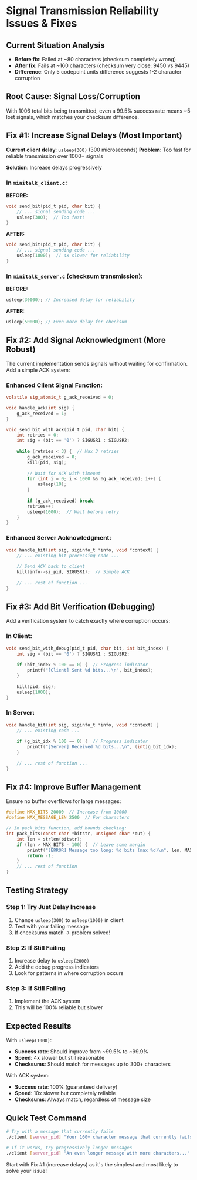 # Signal Transmission Reliability Issues & Fixes

## Current Situation Analysis

- **Before fix**: Failed at ~80 characters (checksum completely wrong)
- **After fix**: Fails at ~160 characters (checksum very close: 9450 vs 9445)
- **Difference**: Only 5 codepoint units difference suggests 1-2 character corruption

## Root Cause: Signal Loss/Corruption

With 1006 total bits being transmitted, even a 99.5% success rate means ~5 lost signals, which matches your checksum difference.

## Fix #1: Increase Signal Delays (Most Important)

**Current client delay**: `usleep(300)` (300 microseconds) **Problem**: Too fast for reliable transmission over 1000+ signals

**Solution**: Increase delays progressively

### In `minitalk_client.c`:

**BEFORE:**

```c
void send_bit(pid_t pid, char bit) {
    // ... signal sending code ...
    usleep(300);  // Too fast!
}
```

**AFTER:**

```c
void send_bit(pid_t pid, char bit) {
    // ... signal sending code ...
    usleep(1000);  // 4x slower for reliability
}
```

### In `minitalk_server.c` (checksum transmission):

**BEFORE:**

```c
usleep(30000); // Increased delay for reliability
```

**AFTER:**

```c
usleep(50000); // Even more delay for checksum
```

## Fix #2: Add Signal Acknowledgment (More Robust)

The current implementation sends signals without waiting for confirmation. Add a simple ACK system:

### Enhanced Client Signal Function:

```c
volatile sig_atomic_t g_ack_received = 0;

void handle_ack(int sig) {
    g_ack_received = 1;
}

void send_bit_with_ack(pid_t pid, char bit) {
    int retries = 0;
    int sig = (bit == '0') ? SIGUSR1 : SIGUSR2;
    
    while (retries < 3) {  // Max 3 retries
        g_ack_received = 0;
        kill(pid, sig);
        
        // Wait for ACK with timeout
        for (int i = 0; i < 1000 && !g_ack_received; i++) {
            usleep(10);
        }
        
        if (g_ack_received) break;
        retries++;
        usleep(1000);  // Wait before retry
    }
}
```

### Enhanced Server Acknowledgment:

```c
void handle_bit(int sig, siginfo_t *info, void *context) {
    // ... existing bit processing code ...
    
    // Send ACK back to client
    kill(info->si_pid, SIGUSR1);  // Simple ACK
    
    // ... rest of function ...
}
```

## Fix #3: Add Bit Verification (Debugging)

Add a verification system to catch exactly where corruption occurs:

### In Client:

```c
void send_bit_with_debug(pid_t pid, char bit, int bit_index) {
    int sig = (bit == '0') ? SIGUSR1 : SIGUSR2;
    
    if (bit_index % 100 == 0) {  // Progress indicator
        printf("[Client] Sent %d bits...\n", bit_index);
    }
    
    kill(pid, sig);
    usleep(1000);
}
```

### In Server:

```c
void handle_bit(int sig, siginfo_t *info, void *context) {
    // ... existing code ...
    
    if (g_bit_idx % 100 == 0) {  // Progress indicator
        printf("[Server] Received %d bits...\n", (int)g_bit_idx);
    }
    
    // ... rest of function ...
}
```

## Fix #4: Improve Buffer Management

Ensure no buffer overflows for large messages:

```c
#define MAX_BITS 20000  // Increase from 10000
#define MAX_MESSAGE_LEN 2500  // For characters

// In pack_bits function, add bounds checking:
int pack_bits(const char *bitstr, unsigned char *out) {
    int len = strlen(bitstr);
    if (len > MAX_BITS - 100) {  // Leave some margin
        printf("[ERROR] Message too long: %d bits (max %d)\n", len, MAX_BITS - 100);
        return -1;
    }
    // ... rest of function
}
```

## Testing Strategy

### Step 1: Try Just Delay Increase

1. Change `usleep(300)` to `usleep(1000)` in client
2. Test with your failing message
3. If checksums match → problem solved!

### Step 2: If Still Failing

1. Increase delay to `usleep(2000)`
2. Add the debug progress indicators
3. Look for patterns in where corruption occurs

### Step 3: If Still Failing

1. Implement the ACK system
2. This will be 100% reliable but slower

## Expected Results

With `usleep(1000)`:

- **Success rate**: Should improve from ~99.5% to ~99.9%
- **Speed**: 4x slower but still reasonable
- **Checksums**: Should match for messages up to 300+ characters

With ACK system:

- **Success rate**: 100% (guaranteed delivery)
- **Speed**: 10x slower but completely reliable
- **Checksums**: Always match, regardless of message size

## Quick Test Command

```bash
# Try with a message that currently fails
./client [server_pid] "Your 160+ character message that currently fails"

# If it works, try progressively longer messages
./client [server_pid] "An even longer message with more characters..."
```

Start with Fix #1 (increase delays) as it's the simplest and most likely to solve your issue!